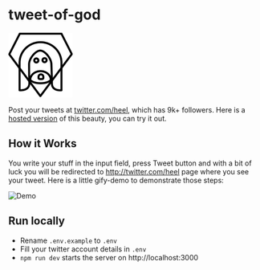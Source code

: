 # tweet-of-god

[![Logo](app/assets/logo.png "Logo")](https://protected-wave-69058.herokuapp.com/)

Post your tweets at [twitter.com/heel](http://twitter.com/heel), which has 9k+ followers. Here is a [hosted version](https://protected-wave-69058.herokuapp.com/) of this beauty, you can try it out.

## How it Works

You write your stuff in the input field, press Tweet button and with a bit of luck you will be redirected to http://twitter.com/heel page where you see your tweet. Here is a little gify-demo to demonstrate those steps:

![Demo](demo.gif "Demo")

## Run locally

* Rename `.env.example` to `.env`
* Fill your twitter account details in `.env`
* `npm run dev` starts the server on http://localhost:3000
